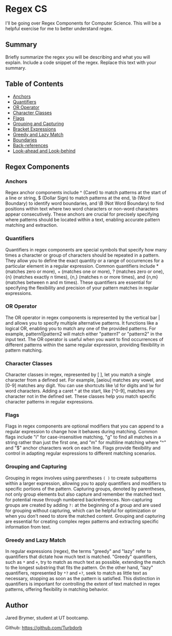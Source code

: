 # Regex CS

I'll be going over Regex Components for Computer Science. This will be a helpful exercise for me to better understand regex.

## Summary

Briefly summarize the regex you will be describing and what you will explain. Include a code snippet of the regex. Replace this text with your summary.

## Table of Contents

- [Anchors](#anchors)
- [Quantifiers](#quantifiers)
- [OR Operator](#or-operator)
- [Character Classes](#character-classes)
- [Flags](#flags)
- [Grouping and Capturing](#grouping-and-capturing)
- [Bracket Expressions](#bracket-expressions)
- [Greedy and Lazy Match](#greedy-and-lazy-match)
- [Boundaries](#boundaries)
- [Back-references](#back-references)
- [Look-ahead and Look-behind](#look-ahead-and-look-behind)

## Regex Components

### Anchors

Regex anchor components include ^ (Caret) to match patterns at the start of a line or string, $ (Dollar Sign) to match patterns at the end, \b (Word Boundary) to identify word boundaries, and \B (Not Word Boundary) to find positions within text where two word characters or non-word characters appear consecutively. These anchors are crucial for precisely specifying where patterns should be located within a text, enabling accurate pattern matching and extraction.

### Quantifiers

Quantifiers in regex components are special symbols that specify how many times a character or group of characters should be repeated in a pattern. They allow you to define the exact quantity or a range of occurrences for a particular element in a regular expression. Common quantifiers include * (matches zero or more), + (matches one or more), ? (matches zero or one), {n} (matches exactly n times), {n,} (matches n or more times), and {n,m} (matches between n and m times). These quantifiers are essential for specifying the flexibility and precision of your pattern matches in regular expressions.

### OR Operator

The OR operator in regex components is represented by the vertical bar | and allows you to specify multiple alternative patterns. It functions like a logical OR, enabling you to match any one of the provided patterns. For example, pattern1|pattern2 will match either "pattern1" or "pattern2" in the input text. The OR operator is useful when you want to find occurrences of different patterns within the same regular expression, providing flexibility in pattern matching.

### Character Classes

Character classes in regex, represented by [ ], let you match a single character from a defined set. For example, [aeiou] matches any vowel, and [0-9] matches any digit. You can use shortcuts like \d for digits and \w for word characters. Adding a caret ^ at the start, like [^0-9], matches any character not in the defined set. These classes help you match specific character patterns in regular expressions.

### Flags

Flags in regex components are optional modifiers that you can append to a regular expression to change how it behaves during matching. Common flags include "i" for case-insensitive matching, "g" to find all matches in a string rather than just the first one, and "m" for multiline matching where "^" and "$" anchor characters work on each line. Flags provide flexibility and control in adapting regular expressions to different matching scenarios.

### Grouping and Capturing

Grouping in regex involves using parentheses `( )` to create subpatterns within a larger expression, allowing you to apply quantifiers and modifiers to specific portions of the pattern. Capturing groups, denoted by parentheses, not only group elements but also capture and remember the matched text for potential reuse through numbered backreferences. Non-capturing groups are created by adding `?:` at the beginning of a group and are used for grouping without capturing, which can be helpful for optimization or when you don't need to store the matched content. Grouping and capturing are essential for creating complex regex patterns and extracting specific information from text.

### Greedy and Lazy Match

In regular expressions (regex), the terms "greedy" and "lazy" refer to quantifiers that dictate how much text is matched. "Greedy" quantifiers, such as `*` and `+`, try to match as much text as possible, extending the match to the longest substring that fits the pattern. On the other hand, "lazy" quantifiers, represented by `*?` and `+?`, seek to match as little text as necessary, stopping as soon as the pattern is satisfied. This distinction in quantifiers is important for controlling the extent of text matched in regex patterns, offering flexibility in matching behavior.

## Author

Jared Brymer, student at UT bootcamp.

Github: https://github.com/Turbdorb
